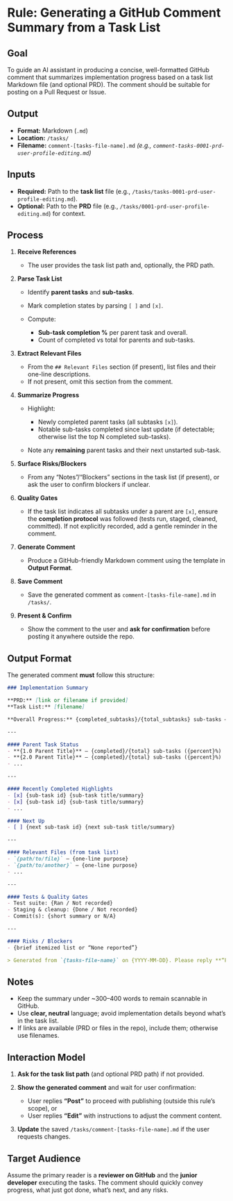 # Rule: Generating a GitHub Comment Summary from a Task List

## Goal

To guide an AI assistant in producing a concise, well-formatted GitHub comment that summarizes implementation progress based on a task list Markdown file (and optional PRD). The comment should be suitable for posting on a Pull Request or Issue.

## Output

* **Format:** Markdown (`.md`)
* **Location:** `/tasks/`
* **Filename:** `comment-[tasks-file-name].md`
  *(e.g., `comment-tasks-0001-prd-user-profile-editing.md`)*

## Inputs

* **Required:** Path to the **task list** file (e.g., `/tasks/tasks-0001-prd-user-profile-editing.md`).
* **Optional:** Path to the **PRD** file (e.g., `/tasks/0001-prd-user-profile-editing.md`) for context.

## Process

1. **Receive References**

   * The user provides the task list path and, optionally, the PRD path.

2. **Parse Task List**

   * Identify **parent tasks** and **sub-tasks**.
   * Mark completion states by parsing `[ ]` and `[x]`.
   * Compute:

     * **Sub-task completion %** per parent task and overall.
     * Count of completed vs total for parents and sub-tasks.

3. **Extract Relevant Files**

   * From the `## Relevant Files` section (if present), list files and their one-line descriptions.
   * If not present, omit this section from the comment.

4. **Summarize Progress**

   * Highlight:

     * Newly completed parent tasks (all subtasks `[x]`).
     * Notable sub-tasks completed since last update (if detectable; otherwise list the top N completed sub-tasks).
   * Note any **remaining** parent tasks and their next unstarted sub-task.

5. **Surface Risks/Blockers**

   * From any “Notes”/“Blockers” sections in the task list (if present), or ask the user to confirm blockers if unclear.

6. **Quality Gates**

   * If the task list indicates all subtasks under a parent are `[x]`, ensure the **completion protocol** was followed (tests run, staged, cleaned, committed). If not explicitly recorded, add a gentle reminder in the comment.

7. **Generate Comment**

   * Produce a GitHub-friendly Markdown comment using the template in **Output Format**.

8. **Save Comment**

   * Save the generated comment as `comment-[tasks-file-name].md` in `/tasks/`.

9. **Present & Confirm**

   * Show the comment to the user and **ask for confirmation** before posting it anywhere outside the repo.

## Output Format

The generated comment **must** follow this structure:

```markdown
### Implementation Summary

**PRD:** [link or filename if provided]  
**Task List:** [filename]

**Overall Progress:** {completed_subtasks}/{total_subtasks} sub-tasks — **{percent}%** complete

---

#### Parent Task Status
- **{1.0 Parent Title}** — {completed}/{total} sub-tasks ({percent}%)
- **{2.0 Parent Title}** — {completed}/{total} sub-tasks ({percent}%)
- ...

---

#### Recently Completed Highlights
- [x] {sub-task id} {sub-task title/summary}
- [x] {sub-task id} {sub-task title/summary}
- ...

#### Next Up
- [ ] {next sub-task id} {next sub-task title/summary}

---

#### Relevant Files (from task list)
- `{path/to/file}` — {one-line purpose}
- `{path/to/another}` — {one-line purpose}
- ...

---

#### Tests & Quality Gates
- Test suite: {Ran / Not recorded}  
- Staging & cleanup: {Done / Not recorded}  
- Commit(s): {short summary or N/A}

---

#### Risks / Blockers
- {brief itemized list or “None reported”}

> Generated from `{tasks-file-name}` on {YYYY-MM-DD}. Please reply **“Post”** to confirm publishing this as a PR comment.
```

## Notes

* Keep the summary under ~300–400 words to remain scannable in GitHub.
* Use **clear, neutral** language; avoid implementation details beyond what’s in the task list.
* If links are available (PRD or files in the repo), include them; otherwise use filenames.

## Interaction Model

1. **Ask for the task list path** (and optional PRD path) if not provided.
2. **Show the generated comment** and wait for user confirmation:

   * User replies **“Post”** to proceed with publishing (outside this rule’s scope), or
   * User replies **“Edit”** with instructions to adjust the comment content.
3. **Update** the saved `/tasks/comment-[tasks-file-name].md` if the user requests changes.

## Target Audience

Assume the primary reader is a **reviewer on GitHub** and the **junior developer** executing the tasks. The comment should quickly convey progress, what just got done, what’s next, and any risks.